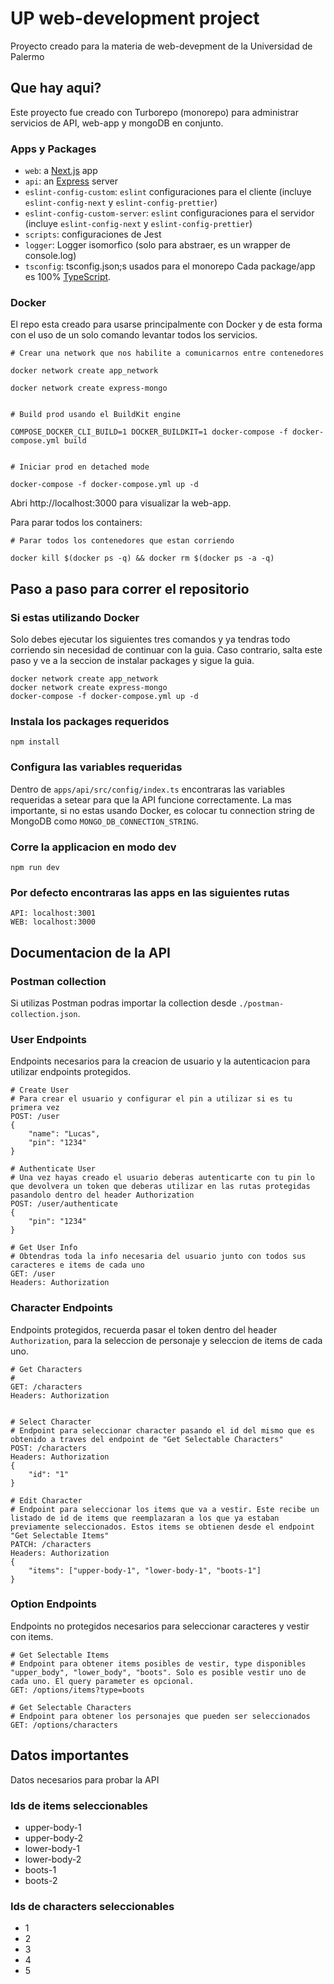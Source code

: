 #  UP web-development project
Proyecto creado para la materia de web-devepment de la Universidad de Palermo  

##  Que hay aqui?
Este proyecto fue creado con Turborepo (monorepo) para administrar servicios de API, web-app y mongoDB en conjunto.
  
###  Apps y Packages
-  `web`: a [Next.js](https://nextjs.org/) app
-  `api`: an [Express](https://expressjs.com/) server
-  `eslint-config-custom`: `eslint` configuraciones para el cliente (incluye `eslint-config-next` y `eslint-config-prettier`)
-  `eslint-config-custom-server`: `eslint` configuraciones para el servidor (incluye `eslint-config-next` y `eslint-config-prettier`)
-  `scripts`: configuraciones de Jest
-  `logger`: Logger isomorfico (solo para abstraer, es un wrapper de console.log)
-  `tsconfig`: tsconfig.json;s usados para el monorepo
Cada package/app es 100% [TypeScript](https://www.typescriptlang.org/).

###  Docker
El repo esta creado para usarse principalmente con Docker y de esta forma con el uso de un solo comando levantar todos los  servicios.
```
# Crear una network que nos habilite a comunicarnos entre contenedores

docker network create app_network

docker network create express-mongo


# Build prod usando el BuildKit engine

COMPOSE_DOCKER_CLI_BUILD=1 DOCKER_BUILDKIT=1 docker-compose -f docker-compose.yml build


# Iniciar prod en detached mode

docker-compose -f docker-compose.yml up -d
```

Abri http://localhost:3000 para visualizar la web-app.

Para parar todos los containers:
```
# Parar todos los contenedores que estan corriendo

docker kill $(docker ps -q) && docker rm $(docker ps -a -q)
```

##  Paso a paso para correr el repositorio

### Si estas utilizando Docker
Solo debes ejecutar los siguientes tres comandos y ya tendras todo corriendo sin necesidad de continuar con la guia. Caso contrario, salta este paso y ve a la seccion de instalar packages y sigue la guia.
```
docker network create app_network
docker network create express-mongo
docker-compose -f docker-compose.yml up -d
```

### Instala los packages requeridos
```
npm install
```

### Configura las variables requeridas
Dentro de `apps/api/src/config/index.ts` encontraras las variables requeridas a setear para que la API funcione correctamente. La mas importante, si no estas usando Docker, es colocar tu connection string de MongoDB como `MONGO_DB_CONNECTION_STRING`.

### Corre la applicacion en modo dev
```
npm run dev
```

### Por defecto encontraras las apps en las siguientes rutas
```
API: localhost:3001
WEB: localhost:3000
```

##  Documentacion de la API

### Postman collection
Si utilizas Postman podras importar la collection desde `./postman-collection.json`.

### User Endpoints
Endpoints necesarios para la creacion de usuario y la autenticacion para utilizar endpoints protegidos.
```
# Create User
# Para crear el usuario y configurar el pin a utilizar si es tu primera vez
POST: /user
{
	"name": "Lucas",
	"pin": "1234"
}

# Authenticate User
# Una vez hayas creado el usuario deberas autenticarte con tu pin lo que devolvera un token que deberas utilizar en las rutas protegidas pasandolo dentro del header Authorization
POST: /user/authenticate
{
	"pin": "1234"
}

# Get User Info
# Obtendras toda la info necesaria del usuario junto con todos sus caracteres e items de cada uno
GET: /user
Headers: Authorization
```

### Character Endpoints
Endpoints protegidos, recuerda pasar el token dentro del header `Authorization`, para la seleccion de personaje y seleccion de items de cada uno.
```
# Get Characters
# 
GET: /characters
Headers: Authorization


# Select Character
# Endpoint para seleccionar character pasando el id del mismo que es obtenido a traves del endpoint de "Get Selectable Characters"
POST: /characters
Headers: Authorization
{
	"id": "1"
}

# Edit Character
# Endpoint para seleccionar los items que va a vestir. Este recibe un listado de id de items que reemplazaran a los que ya estaban previamente seleccionados. Estos items se obtienen desde el endpoint "Get Selectable Items"
PATCH: /characters
Headers: Authorization
{
	"items": ["upper-body-1", "lower-body-1", "boots-1"]
}
```

### Option Endpoints
Endpoints no protegidos necesarios para seleccionar caracteres y vestir con items.
```
# Get Selectable Items
# Endpoint para obtener items posibles de vestir, type disponibles "upper_body", "lower_body", "boots". Solo es posible vestir uno de cada uno. El query parameter es opcional.
GET: /options/items?type=boots

# Get Selectable Characters
# Endpoint para obtener los personajes que pueden ser seleccionados
GET: /options/characters
```

## Datos importantes
Datos necesarios para probar la API

### Ids de items seleccionables
- upper-body-1
- upper-body-2
- lower-body-1
- lower-body-2
- boots-1
- boots-2

### Ids de characters seleccionables
- 1
- 2
- 3
- 4
- 5